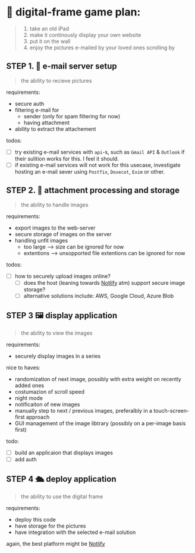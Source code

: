 # 🎲 digital-frame game plan:
> 1. take an old iPad
> 2. make it continously display your own website
> 3. put it on the wall
> 4. enjoy the pictures e-mailed by your loved ones scrolling by    

## STEP 1. 📧 e-mail server setup
> the ability to recieve pictures

requirements: 
 - secure auth
 - filtering e-mail for
   - sender (only for spam filtering for now)
   - having attachment
 - ability to extract the attachement

todos:
 - [ ] try existing e-mail services with `api`-s, such as `Gmail API` & `Outlook` if their sulition works for this. I feel it should.
 - [ ] if existing e-mail services will not work for this usecase, investigate hosting an e-mail sever using `Postfix`, `Dovecot`, `Exim` or other.

## STEP 2. 📎 attachment processing and storage
> the ability to handle images

requirements:
 - export images to the web-server
 - secure storage of images on the server
 - handling unfit images
   - too large   --> size can be ignored for now
   - extentions  --> unsopported file extentions can be ignored for now

todos:
 - [ ] how to securely upload images online?
   - [ ] does the host (leaning towards [Notlify](https://www.netlify.com/) atm) support secure image storage?
   - [ ] alternative solutions include: AWS, Google Cloud, Azure Blob

## STEP 3 🖼️ display application
> the ability to view the images

requirements:
 - securely display images in a series 

nice to haves:
 - randomization of next image, possibly with extra weight on recently added ones
 - costumazion of scroll speed
 - night mode
 - notificaiton of new images
 - manually step to next / previous images, preferalbly in a touch-screen-first approach
 - GUI management of the image libtrary (possibly on a per-image basis first)

todo:
 - [ ] build an applicaion that displays images
 - [ ] add auth

## STEP 4 🛳️ deploy application
> the ability to use the digital frame

requirements:
 - deploy this code
 - have storage for the pictures
 - have integration with the selected e-mail solution

again, the best platform might be [Notlify](https://www.netlify.com/)
